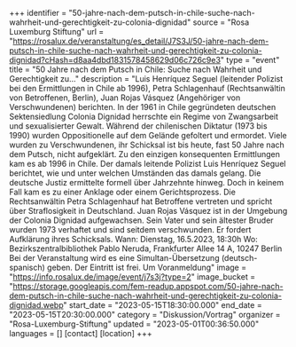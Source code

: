 +++
identifier = "50-jahre-nach-dem-putsch-in-chile-suche-nach-wahrheit-und-gerechtigkeit-zu-colonia-dignidad"
source = "Rosa Luxemburg Stiftung"
url = "https://rosalux.de/veranstaltung/es_detail/J7S3J/50-jahre-nach-dem-putsch-in-chile-suche-nach-wahrheit-und-gerechtigkeit-zu-colonia-dignidad?cHash=d8aa4dbd1831578458629d06c726c9e3"
type = "event"
title = "50 Jahre nach dem Putsch in Chile: Suche nach Wahrheit und Gerechtigkeit zu…"
description = "Luis Henríquez Seguel (leitender Polizist bei den Ermittlungen in Chile ab 1996), Petra Schlagenhauf (Rechtsanwältin von Betroffenen, Berlin), Juan Rojas Vásquez (Angehöriger von Verschwundenen) berichten.
In der 1961 in Chile gegründeten deutschen Sektensiedlung Colonia Dignidad herrschte ein Regime von Zwangsarbeit und sexualisierter Gewalt. Während der chilenischen Diktatur (1973 bis 1990) wurden Oppositionelle auf dem Gelände gefoltert und ermordet. Viele wurden zu Verschwundenen, ihr Schicksal ist bis heute, fast 50 Jahre nach dem Putsch, nicht aufgeklärt.
Zu den einzigen konsequenten Ermittlungen kam es ab 1996 in Chile. Der damals leitende Polizist Luis Henríquez Seguel berichtet, wie und unter welchen Umständen das damals gelang.
Die deutsche Justiz ermittelte formell über Jahrzehnte hinweg. Doch in keinem Fall kam es zu einer Anklage oder einem Gerichtsprozess. Die Rechtsanwältin Petra Schlagenhauf hat Betroffene vertreten und spricht über Straflosigkeit in Deutschland.
Juan Rojas Vásquez ist in der Umgebung der Colonia Dignidad aufgewachsen. Sein Vater und sein ältester Bruder wurden 1973 verhaftet und sind seitdem verschwunden. Er fordert Aufklärung ihres Schicksals.
Wann: Dienstag, 16.5.2023, 18:30h
Wo: Bezirkszentralbibliothek Pablo Neruda, Frankfurter Allee 14 A, 10247 Berlin
Bei der Veranstaltung wird es eine Simultan-Übersetzung (deutsch-spanisch) geben.
Der Eintritt ist frei. Um Voranmeldung"
image = "https://info.rosalux.de/image/event/j7s3j?type=2"
image_bucket = "https://storage.googleapis.com/fem-readup.appspot.com/50-jahre-nach-dem-putsch-in-chile-suche-nach-wahrheit-und-gerechtigkeit-zu-colonia-dignidad.webp"
start_date = "2023-05-15T18:30:00.000"
end_date = "2023-05-15T20:30:00.000"
category = "Diskussion/Vortrag"
organizer = "Rosa-Luxemburg-Stiftung"
updated = "2023-05-01T00:36:50.000"
languages = []
[contact]
[location]
+++